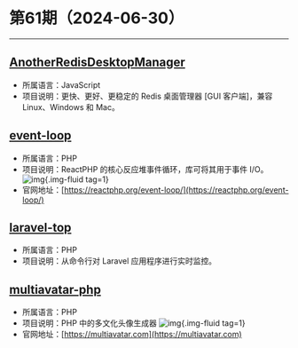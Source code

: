 # 第61期（2024-06-30）

---
## [AnotherRedisDesktopManager](https://github.com/qishibo/AnotherRedisDesktopManager)
- 所属语言：JavaScript
- 项目说明：更快、更好、更稳定的 Redis 桌面管理器 [GUI 客户端]，兼容 Linux、Windows 和 Mac。

## [event-loop](https://github.com/reactphp/event-loop)
- 所属语言：PHP
- 项目说明：ReactPHP 的核心反应堆事件循环，库可将其用于事件 I/O。
![img](https://mirror.ghproxy.com/https://raw.githubusercontent.com/xiaoxuan6/weekly/main/docs/static/images/2024-06-30/1719736997.png){.img-fluid tag=1}
- 官网地址：[https://reactphp.org/event-loop/](https://reactphp.org/event-loop/)

## [laravel-top](https://github.com/leventcz/laravel-top)
- 所属语言：PHP
- 项目说明：从命令行对 Laravel 应用程序进行实时监控。

## [multiavatar-php](https://github.com/multiavatar/multiavatar-php)
- 所属语言：PHP
- 项目说明：PHP 中的多文化头像生成器
![img](https://mirror.ghproxy.com/https://raw.githubusercontent.com/xiaoxuan6/weekly/main/docs/static/images/2024-06-30/1719738765.png){.img-fluid tag=1}
- 官网地址：[https://multiavatar.com](https://multiavatar.com)
